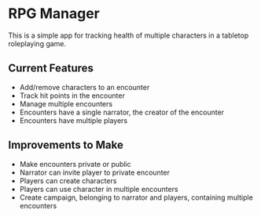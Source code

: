# RPG Manager

This is a simple app for tracking health of multiple characters in a tabletop roleplaying game.

## Current Features

* Add/remove characters to an encounter
* Track hit points in the encounter
* Manage multiple encounters
* Encounters have a single narrator, the creator of the encounter
* Encounters have multiple players

## Improvements to Make

* Make encounters private or public
* Narrator can invite player to private encounter
* Players can create characters
* Players can use character in multiple encounters
* Create campaign, belonging to narrator and players, containing multiple encounters
